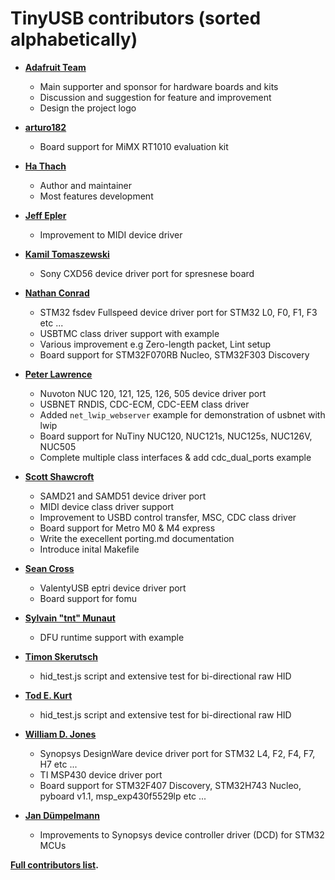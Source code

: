 # TinyUSB contributors (sorted alphabetically)

* **[Adafruit Team](https://github.com/adafruit)**
  * Main supporter and sponsor for hardware boards and kits
  * Discussion and suggestion for feature and improvement
  * Design the project logo

* **[arturo182](https://github.com/arturo182)**
  * Board support for MiMX RT1010 evaluation kit

* **[Ha Thach](https://github.com/hathach)**
  * Author and maintainer
  * Most features development

* **[Jeff Epler](https://github.com/jepler)**
  * Improvement to MIDI device driver

* **[Kamil Tomaszewski](https://github.com/kamtom480)**
  * Sony CXD56 device driver port for spresnese board

* **[Nathan Conrad](https://github.com/pigrew)**
  * STM32 fsdev Fullspeed device driver port for STM32 L0, F0, F1, F3 etc ...
  * USBTMC class driver support with example
  * Various improvement e.g Zero-length packet, Lint setup 
  * Board support for STM32F070RB Nucleo, STM32F303 Discovery

* **[Peter Lawrence](https://github.com/majbthrd)**
  * Nuvoton NUC 120, 121, 125, 126, 505 device driver port
  * USBNET RNDIS, CDC-ECM, CDC-EEM class driver
  * Added `net_lwip_webserver` example for demonstration of usbnet with lwip
  * Board support for NuTiny NUC120, NUC121s, NUC125s, NUC126V, NUC505
  * Complete multiple class interfaces & add cdc_dual_ports example
  
* **[Scott Shawcroft](https://github.com/tannewt)**
  * SAMD21 and SAMD51 device driver port
  * MIDI device class driver support
  * Improvement to USBD control transfer, MSC, CDC class driver
  * Board support for Metro M0 & M4 express
  * Write the execellent porting.md documentation
  * Introduce inital Makefile

* **[Sean Cross](https://github.com/xobs)**
  * ValentyUSB eptri device driver port
  * Board support for fomu 

* **[Sylvain "tnt" Munaut](https://github.com/smunaut)**
  * DFU runtime support with example

* **[Timon Skerutsch](https://github.com/PTS93)**
  * hid_test.js script and extensive test for bi-directional raw HID

* **[Tod E. Kurt](https://github.com/todbot)**
  * hid_test.js script and extensive test for bi-directional raw HID
  
* **[William D. Jones](https://github.com/cr1901)**
  * Synopsys DesignWare device driver port for STM32 L4, F2, F4, F7, H7 etc ...
  * TI MSP430 device driver port
  * Board support for STM32F407 Discovery, STM32H743 Nucleo, pyboard v1.1, msp_exp430f5529lp etc ...
  
* **[Jan Dümpelmann](https://github.com/duempel)**
  * Improvements to Synopsys device controller driver (DCD) for STM32 MCUs


**[Full contributors list](https://github.com/hathach/tinyusb/contributors).**
